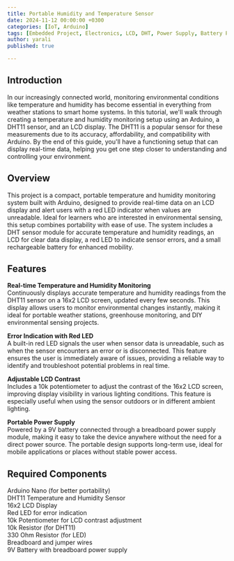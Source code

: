 ```yaml
---
title: Portable Humidity and Temperature Sensor
date: 2024-11-12 00:00:00 +0300
categories: [IoT, Arduino]
tags: [Embedded Project, Electronics, LCD, DHT, Power Supply, Battery Powered, Portable, Real-Time Data Display, Error Indication]   
author: yarali 
published: true

---
```



## Introduction

In our increasingly connected world, monitoring environmental conditions like temperature and humidity has become essential in everything from weather stations to smart home systems. In this tutorial, we'll walk through creating a temperature and humidity monitoring setup using an Arduino, a DHT11 sensor, and an LCD display. The DHT11 is a popular sensor for these measurements due to its accuracy, affordability, and compatibility with Arduino. By the end of this guide, you'll have a functioning setup that can display real-time data, helping you get one step closer to understanding and controlling your environment.


## Overview

This project is a compact, portable temperature and humidity monitoring system built with Arduino, designed to provide real-time data on an LCD display and alert users with a red LED indicator when values are unreadable. Ideal for learners who are interested in environmental sensing, this setup combines portability with ease of use. The system includes a DHT sensor module for accurate temperature and humidity readings, an LCD for clear data display, a red LED to indicate sensor errors, and a small rechargeable battery for enhanced mobility. 


## Features

**Real-time Temperature and Humidity Monitoring**  
Continuously displays accurate temperature and humidity readings from the DHT11 sensor on a 16x2 LCD screen, updated every few seconds. This display allows users to monitor environmental changes instantly, making it ideal for portable weather stations, greenhouse monitoring, and DIY environmental sensing projects.

**Error Indication with Red LED**  
A built-in red LED signals the user when sensor data is unreadable, such as when the sensor encounters an error or is disconnected. This feature ensures the user is immediately aware of issues, providing a reliable way to identify and troubleshoot potential problems in real time.

**Adjustable LCD Contrast**  
Includes a 10k potentiometer to adjust the contrast of the 16x2 LCD screen, improving display visibility in various lighting conditions. This feature is especially useful when using the sensor outdoors or in different ambient lighting.

**Portable Power Supply**     
Powered by a 9V battery connected through a breadboard power supply module, making it easy to take the device anywhere without the need for a direct power source. The portable design supports long-term use, ideal for mobile applications or places without stable power access.



## Required Components

Arduino Nano (for better portability)     
DHT11 Temperature and Humidity Sensor  
16x2 LCD Display  
Red LED for error indication  
10k Potentiometer for LCD contrast adjustment  
10k Resistor (for DHT11)  
330 Ohm Resistor (for LED)  
Breadboard and jumper wires  
9V Battery with breadboard power supply  
